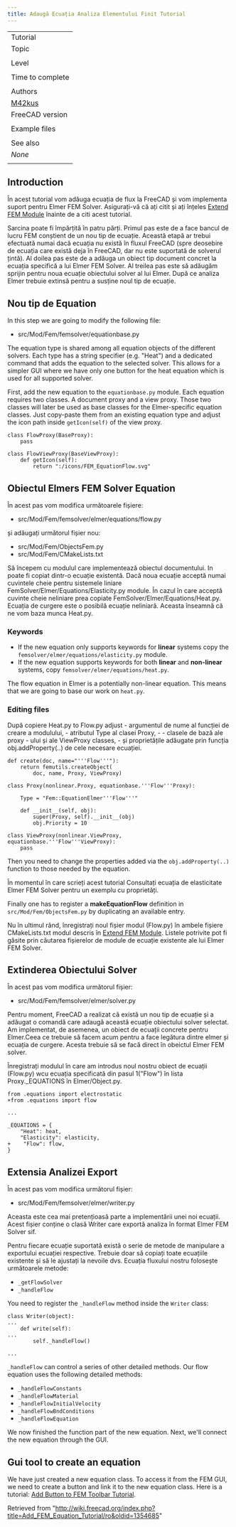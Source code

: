 ```yaml
---
title: Adaugă Ecuația Analiza Elementului Finit Tutorial
---
```

|  |
| --- |
| Tutorial |
| Topic |
|  |
| Level |
|  |
| Time to complete |
|  |
| Authors |
| [M42kus](/index.php?title=User:M42kus&action=edit&redlink=1 "User:M42kus (page does not exist)") |
| FreeCAD version |
|  |
| Example files |
|  |
| See also |
| *None* |
|  |

## Introduction

În acest tutorial vom adăuga ecuația de flux la FreeCAD și vom implementa suport pentru Elmer FEM Solver. Asigurați-vă că ați citit și ați înțeles  [Extend FEM Module](/Extend_FEM_Module "Extend FEM Module") înainte de a citi acest tutorial.

Sarcina poate fi împărțită în patru părți. Primul pas este de a face bancul de lucru FEM conștient de un nou tip de ecuație. Această etapă ar trebui efectuată numai dacă ecuația nu există în fluxul FreeCAD (spre deosebire de ecuația care există deja în FreeCAD, dar nu este suportată de solverul țintă). Al doilea pas este de a adăuga un obiect tip document concret la ecuația specifică a lui Elmer FEM Solver. Al treilea pas este să adăugăm sprijin pentru noua ecuație obiectului solver al lui Elmer. După ce analiza Elmer trebuie extinsă pentru a susține noul tip de ecuație.

## Nou tip de Equation

In this step we are going to modify the following file:

* src/Mod/Fem/femsolver/equationbase.py

The equation type is shared among all equation objects of the different solvers. Each type has a string specifier (e.g. "Heat") and a dedicated command that adds the equation to the selected solver. This allows for a simpler GUI where we have only one button for the heat equation which is used for all supported solver.

First, add the new equation to the `equationbase.py` module. Each equation requires two classes. A document proxy and a view proxy. Those two classes will later be used as base classes for the Elmer-specific equation classes. Just copy-paste them from an existing equation type and adjust the icon path inside `getIcon(self)` of the view proxy.

```
class FlowProxy(BaseProxy):
    pass

class FlowViewProxy(BaseViewProxy):
    def getIcon(self):
        return ":/icons/FEM_EquationFlow.svg"

```

## Obiectul Elmers FEM Solver Equation

În acest pas vom modifica următoarele fișiere:

* src/Mod/Fem/femsolver/elmer/equations/flow.py

și adăugați următorul fișier nou:

* src/Mod/Fem/ObjectsFem.py
* src/Mod/Fem/CMakeLists.txt

Să începem cu modulul care implementează obiectul documentului. In poate fi copiat dintr-o ecuație existentă. Dacă noua ecuație acceptă numai cuvintele cheie pentru sistemele liniare FemSolver/Elmer/Equations/Elasticity.py module. În cazul în care acceptă cuvinte cheie neliniare prea copiate FemSolver/Elmer/Equations/Heat.py. Ecuația de curgere este o posibilă ecuație neliniară. Aceasta înseamnă că ne vom baza munca Heat.py.

### Keywords

* If the new equation only supports keywords for **linear** systems copy the `femsolver/elmer/equations/elasticity.py` module.
* If the new equation supports keywords for both **linear** and **non-linear** systems, copy `femsolver/elmer/equations/heat.py`.

The flow equation in Elmer is a potentially non-linear equation. This means that we are going to base our work on `heat.py`.

### Editing files

După copiere Heat.py to Flow.py adjust - argumentul de nume al funcției de creare a modulului, - atributul Type al clasei Proxy, - - clasele de bază ale proxy - ului și ale ViewProxy classes, - și proprietățile adăugate prin funcția obj.addProperty(..) de cele necesare ecuației.

```
def create(doc, name="'''Flow'''"):
    return femutils.createObject(
        doc, name, Proxy, ViewProxy)

class Proxy(nonlinear.Proxy, equationbase.'''Flow'''Proxy):

    Type = "Fem::EquationElmer'''Flow'''"

    def __init__(self, obj):
        super(Proxy, self).__init__(obj)
        obj.Priority = 10

class ViewProxy(nonlinear.ViewProxy, equationbase.'''Flow'''ViewProxy):
    pass

```

Then you need to change the properties added via the `obj.addProperty(..)` function to those needed by the equation.

În momentul în care scrieți acest tutorial Consultați ecuația de elasticitate Elmer FEM Solver pentru un exemplu cu proprietăți.

Finally one has to register a **makeEquationFlow** definition in `src/Mod/Fem/ObjectsFem.py` by duplicating an available entry.

Nu în ultimul rând, înregistrați noul fișier modul (Flow.py) în ambele fișiere CMakeLists.txt modul descris în [Extend FEM Module](https://www.freecadweb.org/wiki/Extend_FEM_Module). Listele potrivite pot fi găsite prin căutarea fișierelor de module de ecuație existente ale lui Elmer FEM Solver.

## Extinderea Obiectului Solver

În acest pas vom modifica următorul fișier:

* src/Mod/Fem/femsolver/elmer/solver.py

Pentru moment, FreeCAD a realizat că există un nou tip de ecuație și a adăugat o comandă care adaugă această ecuație obiectului solver selectat. Am implementat, de asemenea, un obiect de ecuații concrete pentru Elmer.Ceea ce trebuie să facem acum pentru a face legătura dintre elmer și ecuația de curgere. Acesta trebuie să se facă direct în obeictul Elmer FEM solver.

Înregistrați modulul în care am introdus noul nostru obiect de ecuații (Flow.py) wcu ecuația specificată din pasul 1("Flow") în lista Proxy.\_EQUATIONS în Elmer/Object.py.

```
from .equations import electrostatic
+from .equations import flow

...

_EQUATIONS = {
    "Heat": heat,
    "Elasticity": elasticity,
+    "Flow": flow,
}

```

## Extensia Analizei Export

În acest pas vom modifica următorul fișier:

* src/Mod/Fem/femsolver/elmer/writer.py

Aceasta este cea mai pretențioasă parte a implementării unei noi ecuații. Acest fișier conține o clasă Writer care exportă analiza în format Elmer FEM Solver sif.

Pentru fiecare ecuație suportată există o serie de metode de manipulare a exportului ecuației respective. Trebuie doar să copiați toate ecuațiile existente și să le ajustați la nevoile dvs. Ecuația fluxului nostru folosește următoarele metode:

* `_getFlowSolver`
* `_handleFlow`

You need to register the `_handleFlow` method inside the `Writer` class:

```
class Writer(object):
...
    def write(self):
...
        self._handleFlow()

...

```

`_handleFlow` can control a series of other detailed methods. Our flow equation uses the following detailed methods:

* `_handleFlowConstants`
* `_handleFlowMaterial`
* `_handleFlowInitialVelocity`
* `_handleFlowBndConditions`
* `_handleFlowEquation`

We now finished the function part of the new equation. Next, we'll connect the new equation through the GUI.

## Gui tool to create an equation

We have just created a new equation class. To access it from the FEM GUI, we need to create a button and link it to the new equation class. Here is a tutorial: [Add Button to FEM Toolbar Tutorial](/Add_Button_to_FEM_Toolbar_Tutorial "Add Button to FEM Toolbar Tutorial").

Retrieved from "<http://wiki.freecad.org/index.php?title=Add_FEM_Equation_Tutorial/ro&oldid=1354685>"